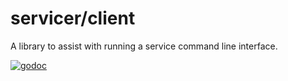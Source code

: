# servicer/client

A library to assist with running a service command line interface.

[![godoc](https://godoc.org/github.com/gomatic/servicer/client?status.svg)](https://godoc.org/github.com/gomatic/servicer/client)
